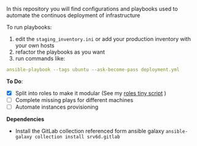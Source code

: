 In this repository you will find configurations and playbooks used to automate the continuos deployment of infrastructure

To run playbooks:
1. edit the `staging_inventory.ini` or add your production inventory with your own hosts
2. refactor the playbooks as you want
3. run commands like:
``` yaml
ansible-playbook --tags ubuntu --ask-become-pass deployment.yml
```

**To Do**:
- [x] Split into roles to make it modular (See my [roles tiny script](https://github.com/jupiter-commits/Tiny-scripts/blob/36bec2a1913a5b3a07ddb8fe9f63e0f2578dac68/roles.sh) )
- [ ] Complete missing plays for different machines
- [ ] Automate instances provisioning

**Dependencies**
- Install the GitLab collection referenced form ansible galaxy `ansible-galaxy collection install srv6d.gitlab`